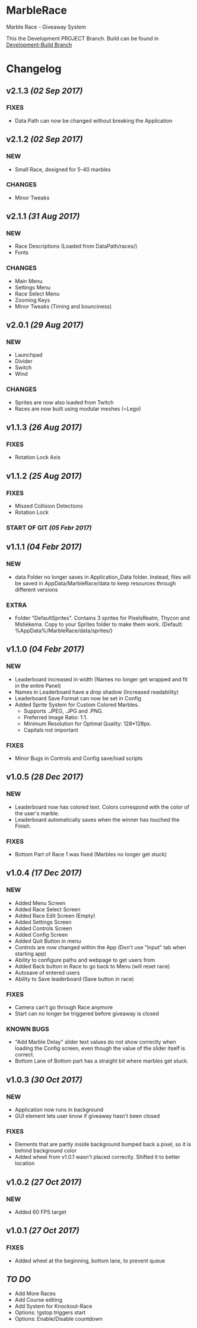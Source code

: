 # MarbleRace
Marble Race - Giveaway System

This the Development PROJECT Branch. Build can be found in [Development-Build Branch](https://github.com/Kronoxis/MarbleRace/tree/Development-Build)

# Changelog
## v2.1.3 _(02 Sep 2017)_
### FIXES
- Data Path can now be changed without breaking the Application

## v2.1.2 _(02 Sep 2017)_
### NEW
- Small Race, designed for 5-40 marbles
### CHANGES
- Minor Tweaks

## v2.1.1 _(31 Aug 2017)_
### NEW
- Race Descriptions (Loaded from DataPath/races/)
- Fonts
### CHANGES
- Main Menu
- Settings Menu
- Race Select Menu
- Zooming Keys
- Minor Tweaks (Timing and bounciness)

## v2.0.1 _(29 Aug 2017)_
### NEW
- Launchpad
- Divider
- Switch
- Wind
### CHANGES
- Sprites are now also loaded from Twitch
- Races are now built using modular meshes (~Lego)

## v1.1.3 _(26 Aug 2017)_
### FIXES
- Rotation Lock Axis

## v1.1.2 _(25 Aug 2017)_
### FIXES
- Missed Collision Detections
- Rotation Lock

### START OF GIT _(05 Febr 2017)_

## v1.1.1 _(04 Febr 2017)_
### NEW
- data Folder no longer saves in Application_Data folder. Instead, files will be saved in AppData/MarbleRace/data to keep resources through different versions
### EXTRA
- Folder "DefaultSprites". Contains 3 sprites for PixelsRealm, Thycon and Mstiekema. Copy to your Sprites folder to make them work. (Default: %AppData%/MarbleRace/data/sprites/)

## v1.1.0 _(04 Febr 2017)_
### NEW
- Leaderboard increased in width (Names no longer get wrapped and fit in the entire Panel)
- Names in Leaderboard have a drop shadow (Increased readability)
- Leaderboard Save Format can now be set in Config
- Added Sprite System for Custom Colored Marbles. 
    * Supports .JPEG, .JPG and .PNG. 
    * Preferred Image Ratio: 1:1. 
    * Minimum Resolution for Optimal Quality: 128*128px. 
    * Capitals not important
### FIXES
- Minor Bugs in Controls and Config save/load scripts

## v1.0.5 _(28 Dec 2017)_
### NEW
- Leaderboard now has colored text. Colors correspond with the color of the user's marble.
- Leaderboard automatically saves when the winner has touched the Finish.
### FIXES
- Bottom Part of Race 1 was fixed (Marbles no longer get stuck)

## v1.0.4 _(17 Dec 2017)_
### NEW
- Added Menu Screen
- Added Race Select Screen
- Added Race Edit Screen (Empty)
- Added Settings Screen
- Added Controls Screen
- Added Config Screen
- Added Quit Button in menu
- Controls are now changed within the App (Don't use "Input" tab when starting app)
- Ability to configure paths and webpage to get users from
- Added Back button in Race to go back to Menu (will reset race)
- Autosave of entered users
- Ability to Save leaderboard (Save button in race)
### FIXES
- Camera can't go through Race anymore
- Start can no longer be triggered before giveaway is closed
### KNOWN BUGS
- "Add Marble Delay" slider text values do not show correctly when loading the Config screen, 
    even though the value of the slider itself is correct.
- Bottom Lane of Bottom part has a straight bit where marbles get stuck.

## v1.0.3 _(30 Oct 2017)_
### NEW
- Application now runs in background
- GUI element lets user know if giveaway hasn't been closed
### FIXES
- Elements that are partly inside background bumped back a pixel, so it is behind background color
- Added wheel from v1.0.1 wasn't placed correctly. Shifted it to better location

## v1.0.2 _(27 Oct 2017)_
### NEW
- Added 60 FPS target

## v1.0.1 _(27 Oct 2017)_
### FIXES
- Added wheel at the beginning, bottom lane, to prevent queue

## _TO DO_
- Add More Races
- Add Course editing
- Add System for Knockout-Race
- Options: !gstop triggers start
- Options: Enable/Disable countdown
